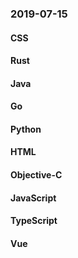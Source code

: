 ### 2019-07-15

#### CSS

#### Rust

#### Java

#### Go

#### Python

#### HTML

#### Objective-C

#### JavaScript

#### TypeScript

#### Vue
